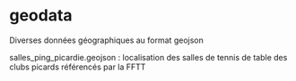 geodata
=======

Diverses données géographiques au format geojson

salles_ping_picardie.geojson : localisation des salles de tennis de table des clubs picards référencés par la FFTT